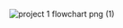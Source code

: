 ![project 1 flowchart png (1)](https://github.com/SWEG-2015EC-Batch/Lovelace-Coders/assets/149295529/6b2e4429-55b2-4263-a04c-d19bfecf7fa1)
